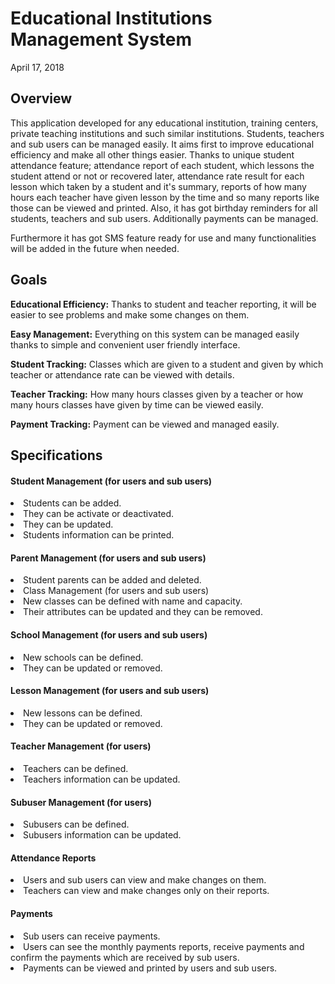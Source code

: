 # Educational Institutions Management System

<p>April 17, 2018</p>

<h2>Overview</h2>
<p>This application developed for any educational institution, training centers, private teaching institutions and such similar institutions. Students, teachers and sub users can be managed easily. It aims first to improve educational efficiency and make all other  things easier. Thanks to unique student attendance feature; attendance report of each student, which lessons the student attend or not or recovered later, attendance rate result for each lesson which taken by a student and it's summary, reports of how many hours each teacher have given lesson by the time and so many reports like those can be viewed and printed. Also, it has got birthday reminders for all students, teachers and sub users. Additionally payments can be managed.</p>
<p>Furthermore it has got SMS feature ready for use and many functionalities will be added in the future when needed.</p>

<h2>Goals</h2>
<p><b>Educational Efficiency:</b> Thanks to student and teacher reporting, it will be easier to see problems and make some changes on them.</p>
<p><b>Easy Management:</b> Everything on this system can be managed easily thanks to simple and convenient user friendly interface.</p>
<p><b>Student Tracking:</b> Classes which are given to a student and given by which teacher or attendance rate can be viewed with details.</p>
<p><b>Teacher Tracking:</b> How many hours classes given by a teacher or how many hours classes have given by time can be viewed easily.</p>
<p><b>Payment Tracking:</b> Payment can be viewed and managed easily.</p>

<h2>Specifications</h2>
<h4>Student Management (for users and sub users)</h4>
<li>Students can be added.</li>
<li>They can be activate or deactivated.</li>
<li>They can be updated.</li>
<li>Students information can be printed.</li>

<h4>Parent Management (for users and sub users)</h4>
<li>Student parents can be added and deleted.</li>
<li>Class Management (for users and sub users)</li>
<li>New classes can be defined with name and capacity.</li>
<li>Their attributes can be updated and they can be removed.</li>

<h4>School Management (for users and sub users)</h4>
<li>New schools can be defined.</li>
<li>They can be updated or removed.</li>
<h4>Lesson Management (for users and sub users)</h4>
<li>New lessons can be defined.</li>
<li>They can be updated or removed.</li>
<h4>Teacher Management (for users)</h4>
<li>Teachers can be defined.</li>
<li>Teachers information can be updated.</li>
<h4>Subuser Management (for users)</h4>
<li>Subusers can be defined.</li>
<li>Subusers information can be updated.</li>
<h4>Attendance Reports</h4>
<li>Users and sub users can view and make changes on them.</li>
<li>Teachers can view and make changes only on their reports.</li>
<h4>Payments</h4>
<li>Sub users can receive payments.</li>
<li>Users can see the monthly payments reports, receive payments and confirm the payments which are received by sub users.</li>
<li>Payments can be viewed and printed by users and sub users.</li>
